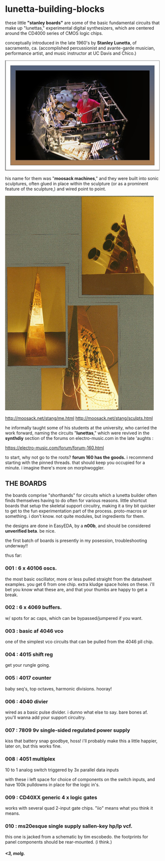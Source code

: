 # lunetta-building-blocks

these little **"stanley boards"** are some of the basic fundamental circuits that make up "lunettas," experimental digital synthesizers, which are centered around the CD4000 series of CMOS logic chips.

conceptually introduced in the late 1960's by **Stanley Lunetta**, of sacramento, ca. (accomplished percussionist and avante-garde musician, performance artist, and music instructor at UC Davis and Chico.) 

![sTANg portrait](https://github.com/zirroneous/lunetta-building-blocks/blob/main/sTANg3.jpg)

his name for them was "**moosack machines**," and they were built into sonic sculptures, often glued in place within the sculpture (or as a prominent feature of the sculpture,) and wired point to point.

![sound sculpture photo](https://github.com/zirroneous/lunetta-building-blocks/blob/main/soundsculptures.gif)

http://moosack.net/stang/me.html
http://moosack.net/stang/sculpts.html

he informally taught some of his students at the university, who carried the work forward, naming the circuits "**lunettas**," which were revived in the **synthdiy** section of the forums on electro-music.com in the late 'aughts : 

https://electro-music.com/forum/forum-160.html

to start, why not go to the roots? **forum 160 has the goods.** i recommend starting with the pinned threads. that should keep you occupied for a minute. i imagine there's more on morphwoggler.


## THE BOARDS

the boards comprise "shorthands" for circuits which a lunetta builder often finds themselves having to do often for various reasons. little shortcut boards that setup the skeletal support circuitry, making it a tiny bit quicker to get to the fun experimentation part of the process. proto-macros or something. i don't know. not quite modules, but ingredients for them.

the designs are done in EasyEDA, by a **n00b**, and should be considered **unverified beta**. be nice.

the first batch of boards is presently in my posession, troubleshooting underway!!

thus far: 

### 001 : 6 x 40106 oscs.

the most basic oscillator, more or less pulled straight from the datasheet examples. you get 6 from one chip. extra kludge space holes on these. i'll bet you know what these are, and that your thumbs are happy to get a break.

### 002 : 6 x 4069 buffers.

w/ spots for ac caps, which can be bypassed/jumpered if you want.

### 003 : basic af 4046 vco

one of the simplest vco circuits that can be pulled from the 4046 pll chip.

### 004 : 4015 shift reg

get your rungle going.

### 005 : 4017 counter

baby seq's, top octaves, harmonic divisions. hooray!

### 006 : 4040 divier

wired as a basic pulse divider. i dunno what else to say. bare bones af. you'll wanna add your support circuitry.

### 007 : 7809 9v single-sided regulated power supply

kiss that battery snap goodbye, hoss! i'll probably make this a little happier, later on, but this works fine.

### 008 : 4051 multiplex

10 to 1 analog switch triggered by 3x parallel data inputs

with these i left space for choice of components on the switch inputs, and have 100k pulldowns in place for the logic in's.

### 009 : CD40XX generic 4 x logic gates

works with several quad 2-input gate chips. "iio" means what you think it means.

### 010 : ms20esque single supply sallen-key hp/lp vcf.

this one is jacked from a schematic by tim escobedo. the footprints for panel components should be rear-mounted. (i think.)

##### <3, molg.
